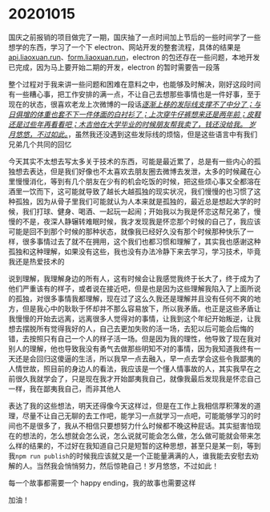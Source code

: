 # 20201015

国庆之前报销的项目做完了一期，国庆抽了一点时间加上节后的一些时间学了一些想学的东西，学习了一个下 electron、网站开发的整套流程，具体的结果是[api.liaoxuan.run](http://api.liaoxuan.run)、[form.liaoxuan.run](http://form.liaoxuan.run)，electron 的包还存在一些问题，本地开发已完成，因为马上要开始二期的开发，electron 的暂时需要告一段落

整个过程对于我来讲一些问题和困难在意料之中，也能够及时解决，刚好这段时间有一些糟心事，把工作安排的满一点，不让自己去想那些事情也是一件好事，至于现在的状态，很喜欢老龙上次微博的一段话[_逐渐上移的发际线支撑不了中分了；与日俱增的体重也套不下一件体面的白衬衫了；上次穿牛仔裤想来还是两年前；皮鞋还是过些年再看看吧；木吉他在大学毕业的时候朋友帮我卖了，钱还没给我。 岁月悠悠，不过如此。_](https://weibo.com/u/3260761440?from=myfollow_all&is_all=1)，虽然我还没遇到这些发际线的烦恼，但是这些语言中有我们兄弟几个共同的回忆

今天其实不太想去写太多关于技术的东西，可能是最近累了，总是有一些内心的孤独想去表达，但是我们好像也不太喜欢去朋友圈去微博去发泄，太多的时候藏在心里慢慢消化，等到有几个朋友在少有的机会吃饭的时候，把这些烦心事又全都溶在酒里一饮而下，这可能就导致了越长大越孤独的现实状况，我们慢慢的也习惯了这种孤独，因为从骨子里我们可能就认为人本来就是孤独的，最近总是想起大学的时候，我们打球、健身、喝酒、一起玩一起闹；开始我以为我是怀恋这帮兄弟了，慢慢的不是，夜深人静辗转难眠时候，我才发现我是怀恋那个时候的自己了，我应该可能是回不到那个时候的那种状态，就像我已经好久没有那个时候那种快乐了一样，很多事情过去了就不在拥用，这个我们也都习惯和理解了，其实我也感谢这种孤独和这种理解，如果没有这些，我也没有办法冷静下来去学习，学习技术，毕竟我还是热爱技术的

说到理解，我理解身边的所有人，这有时候会让我感觉我终于长大了，终于成为了他们严重该有的样子，或者说在接近吧，但是也是因为这些理解我陷入了上面所说的孤独，对很多事情我都理解，现在过了这么久我还是理解并且没有任何不爽的地方，但是我心中的耿耿于怀却并不那么容易放下，所以我矛盾。也正是这些矛盾让我慢慢的开始去远离，远离很多人觉得对的事情，让我到这个年纪开始叛逆，让我想去摆脱所有觉得我好的人，自己去更加失败的活一场，去犯以后可能会后悔的错，去按照只有自己一个人的样子活一场。但是因为我的理性，他导致了现在我对别人的理解，他也导致我没有勇气去做那些明知不对的事情，因为我知道我终有一天还是会回归这傻逼的生活，所以我早一点去融入，早一点去学会这些令我鄙夷的人情世故，照目前的身边人的看法，我应该是一个懂人情事故的人，其实我早在之前很久我就学会了，只是现在我才开始鄙夷我自己，就像我最后发现我是怀恋自己一样，我在鄙夷我自己，而非其他人

表达了我的这些想法，明天还得像今天这样过，但是在工作上我相信厚积薄发的道理，尽量不让自己无聊的去工作吧，能学习一点就学习一点吧，可能能够学习的时间也不是很多了，我从不相信只要想努力什么时候都不晚这种屁话。其实挺害怕现在的想法的，怎么想就会怎么说，怎么说就可能会怎么做，怎么做可能就会带来怎么样的结果的，不过好在我知道自己只是短暂的这种思想，甚至只是某一刻，等到我`npm run publish`的时候我应该就又是一个正能量满满的人，谁我能去安慰去劝解的人。当然我会悄悄努力，然后惊艳自己！岁月悠悠，不过如此！

每一个故事都需要一个 happy ending，我的故事也需要这样

加油！



<gitask />
